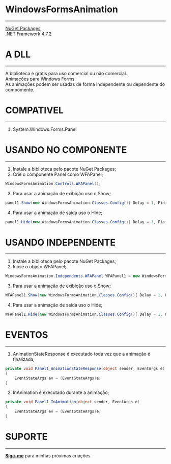 # WindowsFormsAnimation
-----

[NuGet Packages](https://www.nuget.org/packages/WindowsFormsAnimation/)
<br/>
.NET Framework 4.7.2

# A DLL
-----

A biblioteca é grátis para uso comercial ou não comercial.
<br/>
Animações para Windows Forms.
<br/>
As animações podem ser usadas de forma independente ou dependente do compomente.

# COMPATIVEL
-----
1. System.Windows.Forms.Panel

# USANDO NO COMPONENTE
-----

1. Instale a biblioteca pelo pacote NuGet Packages;
2. Crie o componente Panel como WFAPanel;
```cs
WindowsFormsAnimation.Controls.WFAPanel();
```
3. Para usar a animação de exibição uso o Show;
```cs
panel1.Show(new WindowsFormsAnimation.Classes.Config(){ Delay = 1, Finish = 100, Value = 1 }, Animation.SLIDE);
```
4. Para usar a animação de saída uso o Hide;
```cs
panel1.Hide(new WindowsFormsAnimation.Classes.Config(){ Delay = 1, Finish = 0, Value = 1 }, Animation.SLIDE);
```

# USANDO INDEPENDENTE
-----

1. Instale a biblioteca pelo pacote NuGet Packages;
2. Inicie o objeto WFAPanel;
```cs
WindowsFormsAnimation.Independents.WFAPanel WFAPanel1 = new WindowsFormsAnimation.Independents.WFAPanel();
```
3. Para usar a animação de exibição uso o Show;
```cs
WFAPanel1.Show(new WindowsFormsAnimation.Classes.Config(){ Delay = 1, Finish = 100, Value = 1 }, Animation.SLIDE, panel2);
```
4. Para usar a animação de saída uso o Hide;
```cs
WFAPanel1.Hide(new WindowsFormsAnimation.Classes.Config(){ Delay = 1, Finish = 0, Value = 1 }, Animation.SLIDE, panel2);
```

# EVENTOS
-----

1. AnimationStateResponse é executado toda vez que a animação é finalizada;
```cs
private void Panel1_AnimationStateResponse(object sender, EventArgs e)
{
	EventStateArgs ev = (EventStateArgs)e;
}
```
2. InAnimation é executado durante a animação;
```cs
private void Panel1_InAnimation(object sender, EventArgs e)
{
	EventStateArgs ev = (EventStateArgs)e;
}
```

# SUPORTE
-----

[**Siga-me**](https://github.com/pinalrafael?tab=followers) para minhas próximas criações